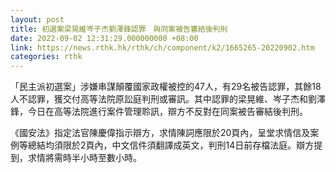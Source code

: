 ```yaml
---
layout: post
title: 初選案梁晃維岑子杰劉澤鋒認罪　與同案被告審結後判刑
date: 2022-09-02 12:31:29.000000000 +08:00
link: https://news.rthk.hk/rthk/ch/component/k2/1665265-20220902.htm
categories: rthk
---
```


「民主派初選案」涉嫌串謀顛覆國家政權被控的47人，有29名被告認罪，其餘18人不認罪，獲交付高等法院原訟庭判刑或審訊。其中認罪的梁晃維、岑子杰和劉澤鋒，今日在高等法院進行案件管理聆訊，辯方不反對在同案被告審結後判刑。

《國安法》指定法官陳慶偉指示辯方，求情陳詞應限於20頁內，呈堂求情信及案例等總結均須限於2頁內，中文信件須翻譯成英文，判刑14日前存檔法庭。辯方提到，求情將需時半小時至數小時。
